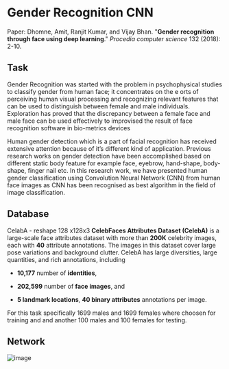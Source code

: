 # Gender Recognition CNN

Paper: Dhomne, Amit, Ranjit Kumar, and Vijay Bhan. "**Gender recognition through face using deep learning**." _Procedia computer science_ 132 (2018): 2-10.

## Task
Gender Recognition was started with the problem in psychophysical studies to classify gender from human face; it concentrates on the e orts of perceiving human visual processing and recognizing relevant features that can be used to distinguish between female and male individuals. Exploration has proved that the discrepancy between a female face and male face can be used effectively to improvised the result of face recognition software in bio-metrics devices

Human gender detection which is a part of facial recognition has received extensive attention because of it’s different kind of application. Previous research works on gender detection have been accomplished based on different static body feature for example face, eyebrow, hand-shape, body-shape, finger nail etc. In this research work, we have presented human gender classification using Convolution Neural Network (CNN) from human face images as CNN has been recognised as best algorithm in the field of image classification.


## Database
CelabA - reshape 128 x128x3
**CelebFaces Attributes Dataset (CelebA)** is a large-scale face attributes dataset with more than **200K** celebrity images, each with **40** attribute annotations. The images in this dataset cover large pose variations and background clutter. CelebA has large diversities, large quantities, and rich annotations, including

-   **10,177** number of **identities**,
    
-   **202,599** number of **face images**, and
    
-   **5 landmark locations**, **40 binary attributes** annotations per image.


For this task specifically 1699 males and 1699 females where choosen for training and and another 100 males and 100 females for testing.

## Network

![image](https://user-images.githubusercontent.com/86794414/227157559-ae3810c8-e257-429f-811d-2a91b0fe4979.png)

